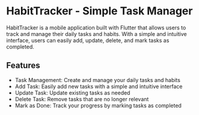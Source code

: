 # HabitTracker - Simple Task Manager
HabitTracker is a mobile application built with Flutter that allows users to track and manage their daily tasks and habits. With a simple and intuitive interface, users can easily add, update, delete, and mark tasks as completed.

## Features

- Task Management: Create and manage your daily tasks and habits
- Add Task: Easily add new tasks with a simple and intuitive interface
- Update Task: Update existing tasks as needed
- Delete Task: Remove tasks that are no longer relevant
- Mark as Done: Track your progress by marking tasks as completed
